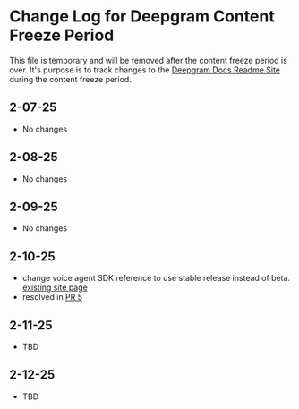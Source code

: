 # Change Log for Deepgram Content Freeze Period

This file is temporary and will be removed after the content freeze period is over. It's purpose is to track changes to the [Deepgram Docs Readme Site](https://developers.deepgram.com/) during the content freeze period.

## 2-07-25

* No changes

## 2-08-25

* No changes

## 2-09-25

* No changes

## 2-10-25

* change voice agent SDK reference to use stable release instead of beta. [existing site page](https://developers.deepgram.com/docs/voice-agent)
* resolved in [PR 5](https://github.com/fern-demo/deepgram-fern-config/pull/5)

## 2-11-25

* TBD

## 2-12-25

* TBD


